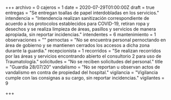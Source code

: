 +++
archivo = 0
cajeros = 1
date = 2020-07-29T01:00:00Z
draft = true
entregas = "Se entregan toallas de papel interdobladas en los servicios."
intendencia = "Intendencia realizan sanitización correspondiente de acuerdo a los protocolos establecidos para COVID-19, retiran ropa y desechos y se realiza limpieza de áreas, pasillos y servicios de manera apropiada, sin reportar incidencias."
intendentes = 6
mantenimiento = 1
observaciones = ""
pernoctas = "No se encuentra personal pernoctando en área de gobierno y se mantienen cerrados los accesos a dicha zona durante la guardia."
recepcionista = 1
recorridos = "Se realizan recorridos por las áreas y servicios encontrando abierto el consultorio 2 para uso de Traumatología."
solicitudes = "No se reciben solicitudes del personal."
title = "Guardia 28/07/20"
vandalismo = "No se reportan u observan actos de vandalismo en contra de propiedad del hospital."
vigilancia = "Vigilancia cumple con las consignas a su cargo, sin reportar incidencias."
vigilantes = 9

+++

